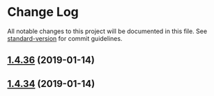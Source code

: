 # Change Log

All notable changes to this project will be documented in this file. See [standard-version](https://github.com/conventional-changelog/standard-version) for commit guidelines.

<a name="1.4.36"></a>
## [1.4.36](https://github.com/davidecavaliere/apigator/compare/v1.4.34...v1.4.36) (2019-01-14)



<a name="1.4.34"></a>
## [1.4.34](https://github.com/davidecavaliere/apigator/compare/v0.3.3...v1.4.34) (2019-01-14)
